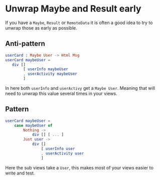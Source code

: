# Unwrap Maybe and Result early

If you have a `Maybe`, `Result` or `RemoteData` it is often a good idea to try to unwrap those as early as possible.

## Anti-pattern

```elm
userCard : Maybe User -> Html Msg
userCard maybeUser =
   div []
        [ userInfo maybeUser
        , userActivity maybeUser
        ]
```

In here both `userInfo` and `userActivy` get a `Maybe User`. Meaning that will need to unwrap this value several times in your views.

## Pattern

```elm
userCard maybeUser =
    case maybeUser of
        Nothing ->
            div [] [ ... ]
        Just user ->
            div []
                [ userInfo user
                , userActivity user
                ]
```

Here the sub views take a `User`, this makes most of your views easier to write and test. 
